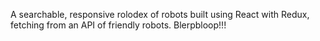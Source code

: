 A searchable, responsive rolodex of robots built using React with Redux, fetching from an API of friendly robots. Blerpbloop!!!
